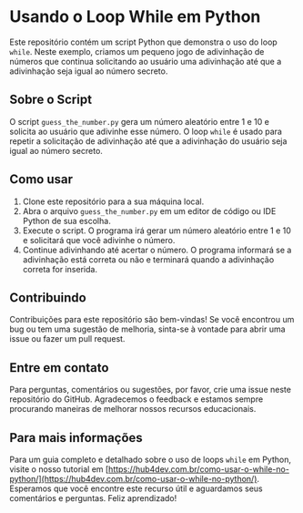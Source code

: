 # Usando o Loop While em Python

Este repositório contém um script Python que demonstra o uso do loop `while`. Neste exemplo, criamos um pequeno jogo de adivinhação de números que continua solicitando ao usuário uma adivinhação até que a adivinhação seja igual ao número secreto.

## Sobre o Script

O script `guess_the_number.py` gera um número aleatório entre 1 e 10 e solicita ao usuário que adivinhe esse número. O loop `while` é usado para repetir a solicitação de adivinhação até que a adivinhação do usuário seja igual ao número secreto.

## Como usar

1.  Clone este repositório para a sua máquina local.
2.  Abra o arquivo `guess_the_number.py` em um editor de código ou IDE Python de sua escolha.
3.  Execute o script. O programa irá gerar um número aleatório entre 1 e 10 e solicitará que você adivinhe o número.
4.  Continue adivinhando até acertar o número. O programa informará se a adivinhação está correta ou não e terminará quando a adivinhação correta for inserida.

## Contribuindo

Contribuições para este repositório são bem-vindas! Se você encontrou um bug ou tem uma sugestão de melhoria, sinta-se à vontade para abrir uma issue ou fazer um pull request.

## Entre em contato

Para perguntas, comentários ou sugestões, por favor, crie uma issue neste repositório do GitHub. Agradecemos o feedback e estamos sempre procurando maneiras de melhorar nossos recursos educacionais.

## Para mais informações

Para um guia completo e detalhado sobre o uso de loops `while` em Python, visite o nosso tutorial em [https://hub4dev.com.br/como-usar-o-while-no-python/](https://hub4dev.com.br/como-usar-o-while-no-python/). Esperamos que você encontre este recurso útil e aguardamos seus comentários e perguntas. Feliz aprendizado!
